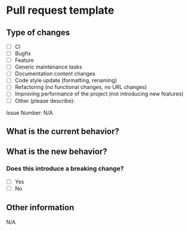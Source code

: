 # Pull request template

<!--- Please provide a general summary of your changes in the title above -->

## Type of changes

<!-- Please try to limit your pull request to one type; submit multiple pull requests if needed. -->

- [ ] CI
- [ ] Bugfix
- [ ] Feature
- [ ] Generic maintenance tasks
- [ ] Documentation content changes
- [ ] Code style update (formatting, renaming)
- [ ] Refactoring (no functional changes, no URL changes)
- [ ] Improving performance of the project (not introducing new features)
- [ ] Other (please describe):

Issue Number: N/A

## What is the current behavior?

<!-- Please describe the current behavior that you are modifying or linking to a relevant issue. -->

## What is the new behavior?

<!-- Please describe the behavior or changes that are being added by this PR. -->

### Does this introduce a breaking change?

- [ ] Yes
- [ ] No

<!-- If this does introduce a breaking change, please describe the impact and migration path for existing applications below. -->

## Other information

<!-- Any other information that is important to this PR, such as screenshots of how the component looks before and after the change. -->

N/A
